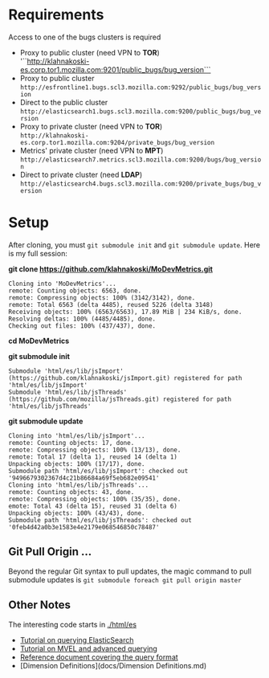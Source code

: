 


Requirements
============

Access to one of the bugs clusters is required

  - Proxy to public cluster (need VPN to **TOR**)<br>'``http://klahnakoski-es.corp.tor1.mozilla.com:9201/public_bugs/bug_version```
  - Proxy to public cluster<br>```http://esfrontline1.bugs.scl3.mozilla.com:9292/public_bugs/bug_version```
  - Direct to the public cluster<br>```http://elasticsearch1.bugs.scl3.mozilla.com:9200/public_bugs/bug_version```
  - Proxy to private cluster (need VPN to **TOR**)<br>```http://klahnakoski-es.corp.tor1.mozilla.com:9204/private_bugs/bug_version```
  - Metrics' private cluster (need VPN to **MPT**)<br>```http://elasticsearch7.metrics.scl3.mozilla.com:9200/bugs/bug_version```
  - Direct to private cluster (need **LDAP**)<br>```http://elasticsearch4.bugs.scl3.mozilla.com:9200/private_bugs/bug_version```

Setup
=====

After cloning, you must ```git submodule init``` and ```git submodule update```.  Here is my full session:

**git clone https://github.com/klahnakoski/MoDevMetrics.git**
    
    Cloning into 'MoDevMetrics'...
	remote: Counting objects: 6563, done.
	remote: Compressing objects: 100% (3142/3142), done.
	remote: Total 6563 (delta 4485), reused 5226 (delta 3148)
	Receiving objects: 100% (6563/6563), 17.89 MiB | 234 KiB/s, done.
	Resolving deltas: 100% (4485/4485), done.
	Checking out files: 100% (437/437), done.

**cd MoDevMetrics**

**git submodule init**

    Submodule 'html/es/lib/jsImport' (https://github.com/klahnakoski/jsImport.git) registered for path 'html/es/lib/jsImport'
    Submodule 'html/es/lib/jsThreads' (https://github.com/mozilla/jsThreads.git) registered for path 'html/es/lib/jsThreads'

**git submodule update**

    Cloning into 'html/es/lib/jsImport'...
    remote: Counting objects: 17, done.
    remote: Compressing objects: 100% (13/13), done.
    remote: Total 17 (delta 1), reused 14 (delta 1)
    Unpacking objects: 100% (17/17), done.
    Submodule path 'html/es/lib/jsImport': checked out '9496679302367d4c21b86684a69f5eb682e09541'
    Cloning into 'html/es/lib/jsThreads'...
    remote: Counting objects: 43, done.
    remote: Compressing objects: 100% (35/35), done.
    emote: Total 43 (delta 15), reused 31 (delta 6)
    Unpacking objects: 100% (43/43), done.
    Submodule path 'html/es/lib/jsThreads': checked out '0feb4d42a0b3e1583e4e2179e068546850c78487'

Git Pull Origin ...
-------------------

Beyond the regular Git syntax to pull updates, the magic command to pull submodule updates is ```git submodule foreach
git pull origin master```


Other Notes
-----------
The interesting code starts in [./html/es](./html/es)

  - [Tutorial on querying ElasticSearch](docs/BZ_Tutorial.md)
  - [Tutorial on MVEL and advanced querying](docs/MVEL_Tutorial.md)
  - [Reference document covering the query format](docs/Qb_Reference.md)
  - [Dimension Definitions](docs/Dimension Definitions.md)